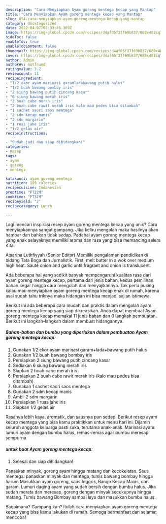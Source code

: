 ```yaml
---
description: "Cara Menyiapkan Ayam goreng mentega kecap yang Mantap"
title: "Cara Menyiapkan Ayam goreng mentega kecap yang Mantap"
slug: 854-cara-menyiapkan-ayam-goreng-mentega-kecap-yang-mantap
category: Uncategorized
date: 2022-04-07T03:33:46.369Z
image: https://img-global.cpcdn.com/recipes/d4af05f37f69b837/680x482cq70/ayam-goreng-mentega-kecap-foto-resep-utama.jpg
hideToc: false
enableToc: true
enableTocContent: false
thumbnail: https://img-global.cpcdn.com/recipes/d4af05f37f69b837/680x482cq70/ayam-goreng-mentega-kecap-foto-resep-utama.jpg
cover: https://img-global.cpcdn.com/recipes/d4af05f37f69b837/680x482cq70/ayam-goreng-mentega-kecap-foto-resep-utama.jpg
author: Admin
authorAv: notfound
ratingvalue: 3.2
reviewcount: 11
recipeingredient:
- "1/2 ekor ayam marinasi garamladabawang putih halus"
- "1/2 buah bawang bombay iris"
- "2 siung bawang putih cincang kasar"
- "6 siung bawang merah iris"
- "2 buah cabe merah iris"
- "2 buah cabe rawit merah iris kalo mau pedes bisa ditambah"
- "1 sachet saori saos mentega"
- "2 sdm kecap manis"
- "2 sdm margarin"
- "1 ruas jahe iris"
- "1/2 gelas air"
recipeinstructions:

- "Sudah jadi dan siap dihidangkan!"
categories:
- Resep
tags:
- ayam
- goreng
- mentega

katakunci: ayam goreng mentega 
nutrition: 189 calories
recipecuisine: Indonesian
preptime: "PT22M"
cooktime: "PT37M"
recipeyield: "2"
recipecategory: Lunch

---
```





Lagi mencari inspirasi resep ayam goreng mentega kecap yang unik? Cara menyiapkannya sangat gampang. Jika keliru mengolah maka hasilnya akan hambar dan bahkan tidak sedap. Padahal ayam goreng mentega kecap yang enak selayaknya memiliki aroma dan rasa yang bisa memancing selera Kita.





Atsarina Luthfiyyah (Senior Editor) Memiliki pengalaman pendidikan di bidang Tata Boga dan Jurnalistik. First, melt butter in a wok over medium high heat. Sauté onion and garlic until fragrant and onion is translucent.

Ada beberapa hal yang sedikit banyak mempengaruhi kualitas rasa dari ayam goreng mentega kecap, pertama dari jenis bahan, kedua pemilihan bahan segar hingga cara mengolah dan menyajikannya. Tak perlu pusing kalau mau menyiapkan ayam goreng mentega kecap enak di rumah, karena asal sudah tahu triknya maka hidangan ini bisa menjadi sajian istimewa.






Berikut ini ada beberapa cara mudah dan praktis dalam mengolah ayam goreng mentega kecap yang siap dikreasikan. Anda dapat membuat Ayam goreng mentega kecap memakai 11 jenis bahan dan 0 langkah pembuatan. Berikut ini langkah-langkah dalam membuat hidangannya.

<!--inarticleads1-->

##### Bahan-bahan dan bumbu yang diperlukan dalam pembuatan Ayam goreng mentega kecap:

1. Gunakan 1/2 ekor ayam marinasi garam+lada+bawang putih halus
1. Gunakan 1/2 buah bawang bombay iris
1. Persiapkan 2 siung bawang putih cincang kasar
1. Sediakan 6 siung bawang merah iris
1. Siapkan 2 buah cabe merah iris
1. Persiapkan 2 buah cabe rawit merah iris (kalo mau pedes bisa ditambah)
1. Gunakan 1 sachet saori saos mentega
1. Gunakan 2 sdm kecap manis
1. Ambil 2 sdm margarin
1. Persiapkan 1 ruas jahe iris
1. Siapkan 1/2 gelas air


Rasanya lebih kaya, aromatik, dan sausnya pun sedap. Berikut resep ayam kecap mentega yang bisa kamu praktikkan untuk menu hari ini. Dijamin seluruh anggota keluarga pasti suka, terutama anak-anak. Marinasi ayam: lumuri ayam dengan bumbu halus, remas-remas agar bumbu meresap sempurna. 

<!--inarticleads2-->

#####  untuk buat Ayam goreng mentega kecap:


1. Selesai dan siap dihidangkan!

Panaskan minyak, goreng ayam hingga matang dan kecokelatan. Saus mentega: panaskan minyak dan mentega, tumis bawang bombay hingga harum Masukkan ayam goreng, saus Inggris, Bango Kecap Manis, dan garam. Lumuri daging ayam yang sudah bersih dengan bumbu halus. Jika sudah merata dan meresap, goreng dengan minyak secukupnya hingga matang. Tumis bawang Bombay sampai layu dan masukkan bumbu halus. 

Bagaimana? Gampang kan? Itulah cara menyiapkan ayam goreng mentega kecap yang bisa kamu lakukan di rumah. Semoga bermanfaat dan selamat mencoba!
